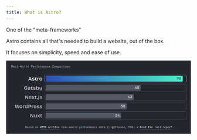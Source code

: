 ```yaml
---
title: What is Astro?
---
```


One of the "meta-frameworks"

Astro contains all that's needed to build a website, out of the box.

It focuses on simplicity, speed and ease of use.

![](../../assets/astro-graph.png)
